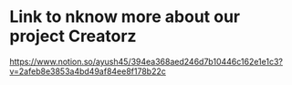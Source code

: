 # Link to nknow more about our project Creatorz

https://www.notion.so/ayush45/394ea368aed246d7b10446c162e1e1c3?v=2afeb8e3853a4bd49af84ee8f178b22c
